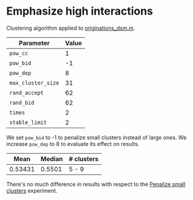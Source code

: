 # Emphasize high interactions

Clustering algorithm applied to [originations_dsm.m](/dsm/originations_dsm.m).

| **Parameter**          | **Value** |
| --- | --- |
| `pow_cc`           |     1 |
| `pow_bid`          |    -1 |
| `pow_dep`          |     8 |
| `max_cluster_size` |    31 |
| `rand_accept`      |    62 |
| `rand_bid`         |    62 |
| `times`            |     2 |
| `stable_limit`     |     2 |

We set `pow_bid` to -1 to penalize small clusters instead of large ones. We increase `pow_dep` to 8 to evaluate its effect on results.

| **Mean** | **Median** | **# clusters** |
| --- | --- | --- |
| 0.53431 | 0.5501 | 5 - 9 |

There's no much difference in results with respect to the [Penalize small clusters](/results/01-penalize-small-clusters) experiment.